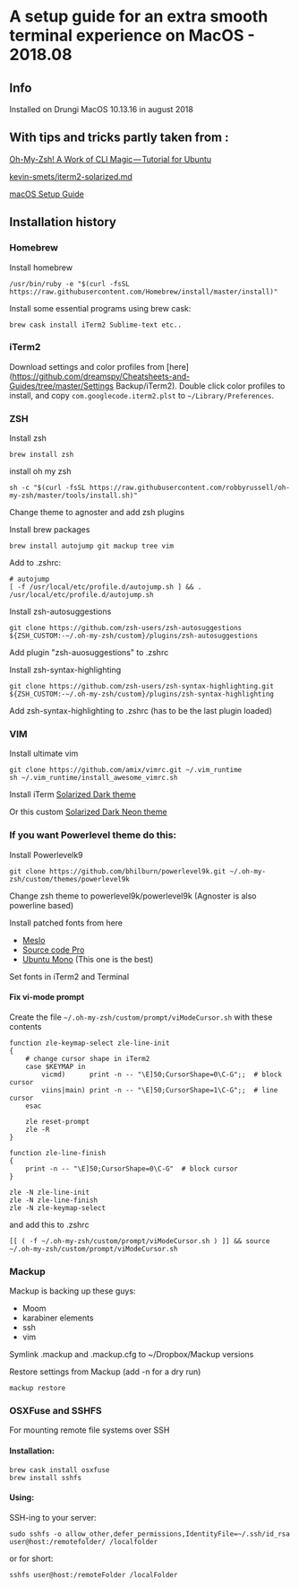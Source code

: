 # A setup guide for an extra smooth terminal experience on MacOS - 2018.08 
## Info
Installed on Drungi MacOS 10.13.16 in august 2018
	
## With tips and tricks partly taken from :

[Oh-My-Zsh! A Work of CLI Magic — Tutorial for Ubuntu ](https://medium.com/wearetheledger/oh-my-zsh-made-for-cli-lovers-installation-guide-3131ca5491fb)

[kevin-smets/iterm2-solarized.md](https://gist.github.com/kevin-smets/8568070)

[macOS Setup Guide](http://sourabhbajaj.com/mac-setup/)

## Installation history

### Homebrew
Install homebrew
	
	/usr/bin/ruby -e "$(curl -fsSL https://raw.githubusercontent.com/Homebrew/install/master/install)"
	
Install some essential programs using brew cask:

	brew cask install iTerm2 Sublime-text etc..

### iTerm2
Download settings and color profiles from [here](https://github.com/dreamspy/Cheatsheets-and-Guides/tree/master/Settings Backup/iTerm2). Double click color profiles to install, and copy ```com.googlecode.iterm2.plst``` to ```~/Library/Preferences```.

### ZSH
Install zsh

	brew install zsh
	
install oh my zsh

	sh -c "$(curl -fsSL https://raw.githubusercontent.com/robbyrussell/oh-my-zsh/master/tools/install.sh)"

Change theme to agnoster and add zsh plugins

Install brew packages

	brew install autojump git mackup tree vim

Add to .zshrc:

	# autojump
	[ -f /usr/local/etc/profile.d/autojump.sh ] && . /usr/local/etc/profile.d/autojump.sh 
	
Install zsh-autosuggestions

	git clone https://github.com/zsh-users/zsh-autosuggestions ${ZSH_CUSTOM:-~/.oh-my-zsh/custom}/plugins/zsh-autosuggestions

Add plugin "zsh-auosuggestions" to .zshrc

Install zsh-syntax-highlighting

	git clone https://github.com/zsh-users/zsh-syntax-highlighting.git ${ZSH_CUSTOM:-~/.oh-my-zsh/custom}/plugins/zsh-syntax-highlighting

Add zsh-syntax-highlighting to .zshrc (has to be the last plugin loaded)

### VIM

Install ultimate vim

	git clone https://github.com/amix/vimrc.git ~/.vim_runtime
	sh ~/.vim_runtime/install_awesome_vimrc.sh

Install iTerm [Solarized Dark theme](https://raw.githubusercontent.com/mbadolato/iTerm2-Color-Schemes/master/schemes/Solarized%20Dark%20-%20Patched.itermcolors)

Or this custom [Solarized Dark Neon theme](https://raw.githubusercontent.com/dreamspy/Cheatsheets-and-Guides/master/Solarized%20Dark%20Neon.itermcolors) 

### If you want Powerlevel theme do this:

Install Powerlevelk9
	
	git clone https://github.com/bhilburn/powerlevel9k.git ~/.oh-my-zsh/custom/themes/powerlevel9k	
	
Change zsh theme to powerlevel9k/powerlevel9k (Agnoster is also powerline based)

Install patched fonts from here

- [Meslo](https://github.com/powerline/fonts/blob/master/Meslo%20Slashed/Meslo%20LG%20M%20Regular%20for%20Powerline.ttf)
- [Source code  Pro](https://github.com/powerline/fonts/blob/master/Meslo%20Slashed/Meslo%20LG%20M%20Regular%20for%20Powerline.ttf)
- [Ubuntu Mono](https://github.com/powerline/fonts) (This one is the best)

Set fonts in iTerm2 and Terminal	

#### Fix vi-mode prompt
Create the file `~/.oh-my-zsh/custom/prompt/viModeCursor.sh` with these contents

```
function zle-keymap-select zle-line-init
{
    # change cursor shape in iTerm2
    case $KEYMAP in
        vicmd)      print -n -- "\E]50;CursorShape=0\C-G";;  # block cursor
        viins|main) print -n -- "\E]50;CursorShape=1\C-G";;  # line cursor
    esac

    zle reset-prompt
    zle -R
}

function zle-line-finish
{
    print -n -- "\E]50;CursorShape=0\C-G"  # block cursor
}

zle -N zle-line-init
zle -N zle-line-finish
zle -N zle-keymap-select
```
and add this to .zshrc

	[[ ( -f ~/.oh-my-zsh/custom/prompt/viModeCursor.sh ) ]] && source ~/.oh-my-zsh/custom/prompt/viModeCursor.sh

### Mackup

Mackup is backing up these guys:

- Moom
- karabiner elements
- ssh
- vim

Symlink .mackup and .mackup.cfg to ~/Dropbox/Mackup versions

Restore settings from Mackup (add -n for a dry run)
	
	mackup restore

### OSXFuse and SSHFS 

For mounting remote file systems over SSH

#### Installation:

	brew cask install osxfuse
	brew install sshfs
	
#### Using:

SSH-ing to your server:
	
	sudo sshfs -o allow_other,defer_permissions,IdentityFile=~/.ssh/id_rsa user@host:/remotefolder/ /localfolder

or for short:

	sshfs user@host:/remoteFolder /localFolder

	

